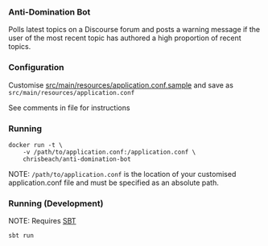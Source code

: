 ### Anti-Domination Bot

Polls latest topics on a Discourse forum and posts a warning message if the user of the most recent topic has authored
a high proportion of recent topics.
 
### Configuration

Customise [src/main/resources/application.conf.sample](src/main/resources/application.conf.sample) and save as
`src/main/resources/application.conf` 

See comments in file for instructions

### Running

    docker run -t \
        -v /path/to/application.conf:/application.conf \
        chrisbeach/anti-domination-bot

NOTE: `/path/to/application.conf` is the location of your customised application.conf file and must be specified as an 
absolute path.

### Running (Development)

NOTE: Requires [SBT](https://www.scala-sbt.org/)

    sbt run